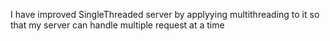 I have improved SingleThreaded server by applyying multithreading to it so that my server can handle multiple request at a time
